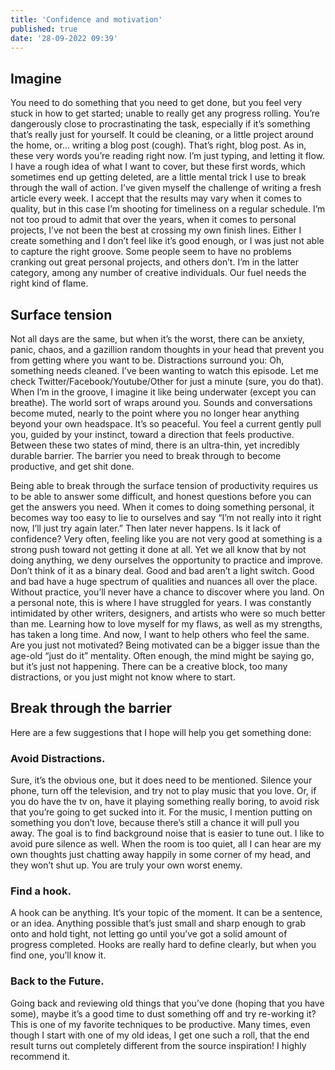 ```yaml
---
title: 'Confidence and motivation'
published: true
date: '28-09-2022 09:39'
---
```


## Imagine

You need to do something that you need to get done, but you feel very stuck in how to get started; unable to really get any progress rolling. You’re dangerously close to procrastinating the task, especially if it’s something that’s really just for yourself. It could be cleaning, or a little project around the home, or… writing a blog post (cough).
That’s right, blog post. As in, these very words you’re reading right  now. I’m just typing, and letting it flow. I have a rough idea of what I want to cover, but these first words, which sometimes end up getting deleted, are a little mental trick I use to break through the wall of action.
I’ve given myself the challenge of writing a fresh article every week. I accept that the results may vary when it comes to quality, but in this case I’m shooting for timeliness on a regular schedule. I’m not too proud to admit that over the years, when it comes to personal projects, I’ve not been the best at crossing my own finish lines. Either I create something and I don’t feel like it’s good enough, or I was just not able to capture the right groove. 
Some people seem to have no problems cranking out great personal projects, and others don’t. I’m in the latter category, among any number of creative individuals. Our fuel needs the right kind of flame.

## Surface tension

Not all days are the same, but when it’s the worst, there can be anxiety, panic, chaos, and a gazillion random thoughts in your head that prevent you from getting where you want to be. Distractions surround you: Oh, something needs cleaned. I’ve been wanting to watch this episode. Let me check Twitter/Facebook/Youtube/Other for just a minute (sure, you do that).
When I’m in the groove, I imagine it like being underwater (except you can breathe). The world sort of wraps around you. Sounds and conversations become muted, nearly to the point where you no longer hear anything beyond your own headspace. It’s so peaceful. You feel a current gently pull you, guided by your instinct, toward a direction that feels productive.
Between these two states of mind, there is an ultra-thin, yet incredibly durable barrier. The barrier you need to break through to become productive, and get shit done.

Being able to break through the surface tension of productivity requires us to be able to answer some difficult, and honest questions before you can get the answers you need. When it comes to doing something personal, it becomes way too easy to lie to ourselves and say “I’m not really into it right now, I’ll just try again later.” Then later never happens.
Is it lack of confidence? Very often, feeling like you are not very good at something is a strong push toward not getting it done at all. Yet we all know that by not doing anything, we deny ourselves the opportunity to practice and improve. Don’t think of it as a binary deal. Good and bad aren’t a light switch. Good and bad have a huge spectrum of qualities and nuances all over the place. Without practice, you’ll never have a chance to discover where you land.
On a personal note, this is where I have struggled for years. I was constantly intimidated by other writers, designers, and artists who were so much better than me. Learning how to love myself for my flaws, as well as my strengths, has taken a long time. And now, I want to help others who feel the same.
Are you just not motivated? Being motivated can be a bigger issue than the age-old “just do it” mentality. Often enough, the mind might be saying go, but it’s just not happening. There can be a creative block, too many distractions, or you just might not know where to start.

## Break through the barrier

Here are a few suggestions that I hope will help you get something done:

### Avoid Distractions. 

Sure, it’s the obvious one, but it does need to be mentioned. Silence your phone, turn off the television, and try not to play music that you love. Or, if you do have the tv on, have it playing something really boring, to avoid risk that you’re going to get sucked into it. For the music, I mention putting on something you don’t love, because there’s still a chance it will pull you away. The goal is to find background noise that is easier to tune out.
I like to avoid pure silence as well. When the room is too quiet, all I can hear are my own thoughts just chatting away happily in some corner of my head, and they won’t shut up. You are truly your own worst enemy.

### Find a hook. 

A hook can be anything. It’s your topic of the moment. It can be a sentence, or an idea. Anything possible that’s just small and sharp enough to grab onto and hold tight, not letting go until you’ve got a solid amount of progress completed. Hooks are really hard to define clearly, but when you find one, you’ll know it. 

### Back to the Future. 

Going back and reviewing old things that you’ve done (hoping that you have some), maybe it’s a good time to dust something off and try re-working it? This is one of my favorite techniques to be productive. Many times, even though I start with one of my old ideas, I get one such a roll, that the end result turns out completely different from the source inspiration! I highly recommend it.
